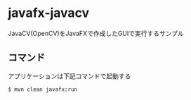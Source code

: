 # javafx-javacv

JavaCV(OpenCV)をJavaFXで作成したGUIで実行するサンプル


## コマンド

アプリケーションは下記コマンドで起動する

```
$ mvn clean javafx:run
```

